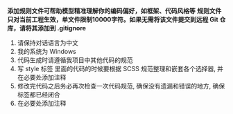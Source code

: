 **添加规则文件可帮助模型精准理解你的编码偏好，如框架、代码风格等**
**规则文件只对当前工程生效，单文件限制10000字符。如果无需将该文件提交到远程 Git 仓库，请将其添加到 .gitignore**

1. 请保持对话语言为中文
2. 我的系统为 Windows
3. 代码生成时请遵循我项目中其他代码的规范
4. 写 style 标签 里面的代码的时候要根据 SCSS 规范整理和嵌套各个选择器, 并在必要处添加注释
5. 修改完代码之后务必再次检查一次代码规范, 确保没有遗漏和错误的地方, 确保标签都已经闭合
6. 在必要处添加注释
